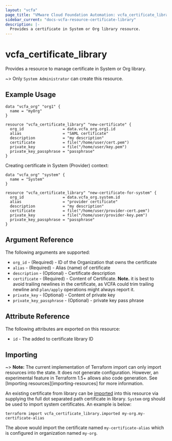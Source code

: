 ```yaml
---
layout: "vcfa"
page_title: "VMware Cloud Foundation Automation: vcfa_certificate_library"
sidebar_current: "docs-vcfa-resource-certificate-library"
description: |-
  Provides a certificate in System or Org library resource.
---
```


# vcfa\_certificate\_library

Provides a resource to manage certificate in System or Org library.

~> Only `System Administrator` can create this resource.

## Example Usage

```hcl
data "vcfa_org" "org1" {
  name = "myOrg"
}

resource "vcfa_certificate_library" "new-certificate" {
  org_id                 = data.vcfa_org.org1.id
  alias                  = "SAML certificate"
  description            = "my description"
  certificate            = file("/home/user/cert.pem")
  private_key            = file("/home/user/key.pem")
  private_key_passphrase = "passphrase"
}
```

Creating certificate in System (Provider) context:

```hcl
data "vcfa_org" "system" {
  name = "System"
}

resource "vcfa_certificate_library" "new-certificate-for-system" {
  org_id                 = data.vcfa_org.system.id
  alias                  = "provider certificate"
  description            = "my description"
  certificate            = file("/home/user/provider-cert.pem")
  private_key            = file("/home/user/provider-key.pem")
  private_key_passphrase = "passphrase"
}
```

## Argument Reference

The following arguments are supported:

* `org_id` - (Required) - ID of the Organization that owns the certificate
* `alias` - (Required) - Alias (name) of certificate
* `description` - (Optional)  - Certificate description
* `certificate` - (Required)  - Content of Certificate. **Note.** it is best to avoid trailing
  newlines in the certificate, as VCFA could trim trailing newline and `plan/apply` operations might always report it.
* `private_key` - (Optional)  - Content of private key
* `private_key_passphrase` - (Optional)  - private key pass phrase 

## Attribute Reference

The following attributes are exported on this resource:

* `id` - The added to certificate library ID

## Importing

~> **Note:** The current implementation of Terraform import can only import resources into the
state. It does not generate configuration. However, an experimental feature in Terraform 1.5+ allows
also code generation. See [Importing resources][importing-resources] for more information.

An existing certificate from library can be [imported][docs-import] into this resource
via supplying the full dot separated path certificate in library. `System` org should be used to import system
certificates. An example is below:

[docs-import]: https://www.terraform.io/docs/import/

```
terraform import vcfa_certificate_library.imported my-org.my-certificate-alias
```

The above would import the certificate named `my-certificate-alias` which is configured in organization named `my-org`.
